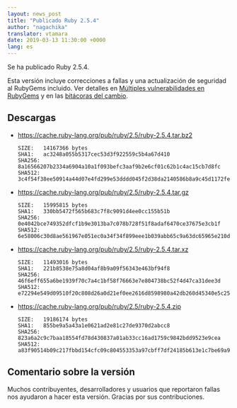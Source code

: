 ```yaml
---
layout: news_post
title: "Publicado Ruby 2.5.4"
author: "nagachika"
translator: vtamara
date: 2019-03-13 11:30:00 +0000
lang: es
---
```


Se ha publicado Ruby 2.5.4.

Esta versión incluye correcciones a fallas y una actualización de seguridad
al RubyGems incluido.
Ver detalles en [Múltiples vulnerabilidades en RubyGems](/es/news/2019/03/05/multiple-vulnerabilities-in-rubygems/)
y en las [bitácoras del cambio](https://github.com/ruby/ruby/compare/v2_5_3...v2_5_4).

## Descargas

* <https://cache.ruby-lang.org/pub/ruby/2.5/ruby-2.5.4.tar.bz2>

      SIZE:   14167366 bytes
      SHA1:   ac3248a055b5317cec53d3f922559c5b4a67d410
      SHA256: 8a16566207b2334a6904a10a1f093befc3aaf9b2e6cf01c62b1c4ac15cb7d8fc
      SHA512: 3c4f54f38ee50914a44d07e4fd299e53dddd045f2d38da2140586b8a9c45d1172fec2ad5b0411c228a9b31f5e161214820903a65b98caf3b0dfeeaabf2cab6ad

* <https://cache.ruby-lang.org/pub/ruby/2.5/ruby-2.5.4.tar.gz>

      SIZE:   15995815 bytes
      SHA1:   330bb5472f565b683c7f8c9091d4ee0cc155b51b
      SHA256: 0e4042bce749352dfcf1b9e3013ba7c078b728f51f8adaf6470ce37675e3cb1f
      SHA512: 6e58006c30d8ae561967e051ec0a34f34f899eee1b039abb65c9a63dc65965e210d238fff19fa7c7411893df25dfc40426887a195993153fb9e09bbf769dfc14

* <https://cache.ruby-lang.org/pub/ruby/2.5/ruby-2.5.4.tar.xz>

      SIZE:   11493016 bytes
      SHA1:   221b8538e75a8d04af8b9a09f56343e463bf94f8
      SHA256: 46f6eff655a6be1939f70c7a4c1bf58f76663e7e804738bc52f4d47ca31dee3d
      SHA512: e72294e549d09510f20c808d26a0d21ef0ee2616d8598980a42db260d45340e5c259ac65e5478a8b086042ff6ba7d8447a6c8115454ffe977c4f63175ab89062

* <https://cache.ruby-lang.org/pub/ruby/2.5/ruby-2.5.4.zip>

      SIZE:   19186174 bytes
      SHA1:   855be9a5a43a1e0621ad2e81c27de9370d2abcc8
      SHA256: 823a6a2c9c7baa18554fd78d430837a01ab33cc16ad1759c9842bdd9523e9cea
      SHA512: a83f90514b09c217fbbd154cfc09c804553353a97cbff7df24185b613e1c7be69a965fe9ec925ac3f4bd6170f2c3d0d60be7ea4ab1037ce64300d7443b6e08e8

## Comentario sobre la versión

Muchos contribuyentes, desarrolladores y usuarios que reportaron fallas
nos ayudaron a hacer esta versión.
Gracias por sus contribuciones.
